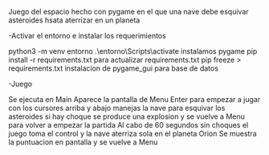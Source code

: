 Juego del espacio hecho con pygame en el que una nave debe esquivar asteroides hsata aterrizar en un planeta


-Activar el entorno e instalar los requerimientos

python3 -m venv entorno
.\entorno\Scripts\activate
instalamos pygame
pip install -r requirements.txt
para actualizar requirements.txt pip freeze > requirements.txt
instalacion de pygame_gui para base de datos

-Juego

Se ejecuta en Main
Aparece la pantalla de Menu
Enter para empezar a jugar
con los cursores arriba y abajo manejas la nave para esquivar los asteroides
si hay choque se produce una explosion y se vuelve a Menu para volver a empezar la partida
Al cabo de 60 segundos sin choques el juego toma el control y la nave aterriza sola en el planeta Orion
Se muestra la puntuacion en pantalla y se vuelve a Menu







